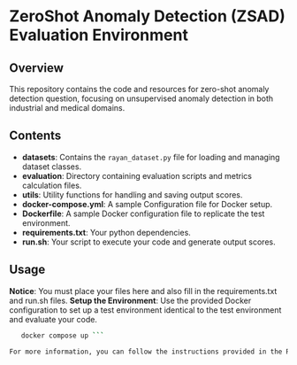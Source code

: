 # ZeroShot Anomaly Detection (ZSAD) Evaluation Environment

## Overview
This repository contains the code and resources for zero-shot anomaly detection question, focusing on unsupervised anomaly detection in both industrial and medical domains.

## Contents
- **datasets**: Contains the `rayan_dataset.py` file for loading and managing dataset classes.
- **evaluation**: Directory containing evaluation scripts and metrics calculation files.
- **utils**: Utility functions for handling and saving output scores.
- **docker-compose.yml**: A sample Configuration file for Docker setup.
- **Dockerfile**: A sample Docker configuration file to replicate the test environment.
- **requirements.txt**: Your python dependencies.
- **run.sh**: Your script to execute your code and generate output scores.

## Usage
**Notice**: You must place your files here and also fill in the requirements.txt and run.sh files.
**Setup the Environment**: Use the provided Docker configuration to set up a test environment identical to the test environment and evaluate your code.
```bash
   docker compose up ```

For more information, you can follow the instructions provided in the RAYAN AI competition panel.
